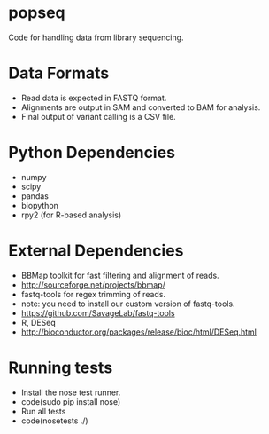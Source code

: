 popseq
======

Code for handling data from library sequencing.

# Data Formats
* Read data is expected in FASTQ format.
* Alignments are output in SAM and converted to BAM for analysis.
* Final output of variant calling is a CSV file.

# Python Dependencies
* numpy
* scipy
* pandas
* biopython
* rpy2 (for R-based analysis)

# External Dependencies
* BBMap toolkit for fast filtering and alignment of reads. 
 * http://sourceforge.net/projects/bbmap/
* fastq-tools for regex trimming of reads.
 * note: you need to install our custom version of fastq-tools.
 * https://github.com/SavageLab/fastq-tools
* R, DESeq
 * http://bioconductor.org/packages/release/bioc/html/DESeq.html

# Running tests
* Install the nose test runner. 
 * code(sudo pip install nose)
* Run all tests
 * code(nosetests ./)
